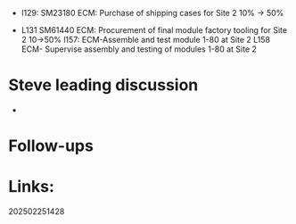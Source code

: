 - l129: SM23180	ECM: Purchase of shipping cases for Site 2 10% -> 50%

- L131          SM61440	ECM: Procurement of final  module factory tooling for Site 2 10->50%
l157: ECM-Assemble and test module 1-80 at Site 2
L158 ECM- Supervise assembly and testing of modules 1-80 at Site 2

# Steve leading discussion

- 

# Follow-ups


# Links: 



202502251428
